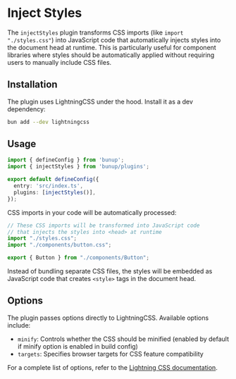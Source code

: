 # Inject Styles

The `injectStyles` plugin transforms CSS imports (like `import "./styles.css"`) into JavaScript code that automatically injects styles into the document head at runtime. This is particularly useful for component libraries where styles should be automatically applied without requiring users to manually include CSS files.

## Installation

The plugin uses LightningCSS under the hood. Install it as a dev dependency:

```bash
bun add --dev lightningcss
```

## Usage

```ts [bunup.config.ts]
import { defineConfig } from 'bunup';
import { injectStyles } from 'bunup/plugins';

export default defineConfig({
  entry: 'src/index.ts',
  plugins: [injectStyles()],
});
```

CSS imports in your code will be automatically processed:

```ts [src/index.ts]
// These CSS imports will be transformed into JavaScript code
// that injects the styles into <head> at runtime
import "./styles.css";
import "./components/button.css";

export { Button } from "./components/Button";
```

Instead of bundling separate CSS files, the styles will be embedded as JavaScript code that creates `<style>` tags in the document head.

## Options

The plugin passes options directly to LightningCSS. Available options include:

- `minify`: Controls whether the CSS should be minified (enabled by default if minify option is enabled in build config)
- `targets`: Specifies browser targets for CSS feature compatibility

For a complete list of options, refer to the [Lightning CSS documentation](https://lightningcss.dev/docs.html).
